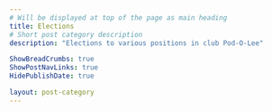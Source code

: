```yaml
---
# Will be displayed at top of the page as main heading
title: Elections
# Short post category description
description: "Elections to various positions in club Pod-O-Lee"

ShowBreadCrumbs: true
ShowPostNavLinks: true
HidePublishDate: true

layout: post-category
---
```

